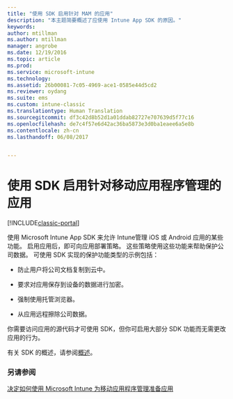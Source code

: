 ```yaml
---
title: "使用 SDK 启用针对 MAM 的应用"
description: "本主题简要概述了应使用 Intune App SDK 的原因。"
keywords: 
author: mtillman
ms.author: mtillman
manager: angrobe
ms.date: 12/19/2016
ms.topic: article
ms.prod: 
ms.service: microsoft-intune
ms.technology: 
ms.assetid: 26b00081-7c05-4969-ace1-0585e44d5cd2
ms.reviewer: oydang
ms.suite: ems
ms.custom: intune-classic
ms.translationtype: Human Translation
ms.sourcegitcommit: df3c42d8b52d1a01ddab82727e707639d5f77c16
ms.openlocfilehash: de7c4f57e6d42ac36ba5873e3d0ba1eaee6a5e8b
ms.contentlocale: zh-cn
ms.lasthandoff: 06/08/2017


---
```


# <a name="use-the-sdk-to-enable-apps-for-mobile-application-management"></a>使用 SDK 启用针对移动应用程序管理的应用

[!INCLUDE[classic-portal](../includes/classic-portal.md)]

使用 Microsoft Intune App SDK 来允许 Intune管理 iOS 或 Android 应用的某些功能。 启用应用后，即可向应用部署策略。 这些策略使用这些功能来帮助保护公司数据。 可使用 SDK 实现的保护功能类型的示例包括：

-   防止用户将公司文档复制到云中。

-   要求对应用保存到设备的数据进行加密。

-   强制使用托管浏览器。

-   从应用远程擦除公司数据。

你需要访问应用的源代码才可使用 SDK，但你可启用大部分 SDK 功能而无需更改应用的行为。

有关 SDK 的概述，请参阅[概述](/intune/app-sdk-get-started)。

### <a name="see-also"></a>另请参阅
[决定如何使用 Microsoft Intune 为移动应用程序管理准备应用](/intune/apps-prepare-mobile-application-management)

